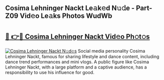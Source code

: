## Cosima Lehninger Nackt Le𝚊k𝚎d N𝚞𝚍e - Part-Z09 Vid𝚎o Le𝚊ks Photos WudWb

# <h2><a href="http://fb1qih.evod.top/?m=Cosima+Lehninger+Nackt">🔗 👉🔴 Cosima Lehninger Nackt Vid𝚎o Ph𝚘t𝚘s</a></h2>

[![Cosima Lehninger Nackt N𝚞d𝚎s](https://i.imgur.com/8V9OHl7.gif)](http://fb1qih.evod.top/?m=Cosima+Lehninger+Nackt)
Social media personality Cosima Lehninger Nackt, famous for sharing lifestyle and dance content, including dance trend performances and mini vlogs. A public figure like Cosima Lehninger Nackt, with a large platform and a captive audience, has a responsibility to use his influence for good. 
